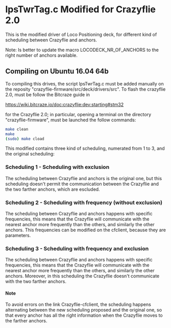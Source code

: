 # lpsTwrTag.c Modified for Crazyflie 2.0

This is the modified driver of Loco Positioning deck, for different kind of scheduling between Crazyflie and anchors.

Note: Is better to update the macro LOCODECK_NR_OF_ANCHORS to the right number of anchors available.

## Compiling on Ubuntu 16.04 64b

To compiling this drives, the script lpsTwrTag.c must be added manually on the reposity "crazyflie-firmware/src/deck/drivers/src".
To flash the crazyflie 2.0, must be follow the Bitcraze guide in 

https://wiki.bitcraze.io/doc:crazyflie:dev:starting#stm32

 for the Crazyflie 2.0; in particular, opening a terminal on the directory "crazyflie-firmware", must be launched the follow commands:

 ```bash
make clean
make
(sudo) make cload
```

This modified contains three kind of scheduling, numerated from 1 to 3, and the original scheduling:

### Scheduling 1 - Scheduling with exclusion

The scheduling between Crazyflie and anchors is the original one, but this scheduling doesn't permit the communication between the Crazyflie and the two farther anchors, which are escluded.


### Scheduling 2 - Scheduling with frequency (without exclusion)

The scheduling between Crazyflie and anchors happens with specific frequencies, this means that the Crazyflie will communicate with the nearest anchor more frequently than the others, and similarly the other anchors. This frequencies can be modified on the cfclient, because they are parameters.


### Scheduling 3 - Scheduling with frequency and exclusion

The scheduling between Crazyflie and anchors happens with specific frequencies, this means that the Crazyflie will communicate with the nearest anchor more frequently than the others, and similarly the other anchors. Moreover, in this scheduling the Crazyflie doesn't communicate with the two farther anchors.


#### Note

To avoid errors on the link Crazyflie-cfclient, the scheduling happens alternating between the new scheduling proposed and the original one, so that every anchor has all the right information when the Crazyflie moves to the farther anchors.









